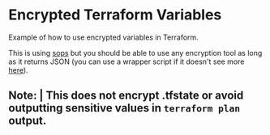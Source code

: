 # Encrypted Terraform Variables

Example of how to use encrypted variables in Terraform.

This is using [sops](https://github.com/mozilla/sops) but you should be able to use any encryption tool as long as it returns JSON (you can use a wrapper script if it doesn't see more [here](https://registry.terraform.io/providers/hashicorp/external/latest/docs/data-sources/data_source)).

Note:
| This does not encrypt .tfstate or avoid outputting sensitive values in `terraform plan` output.
---
